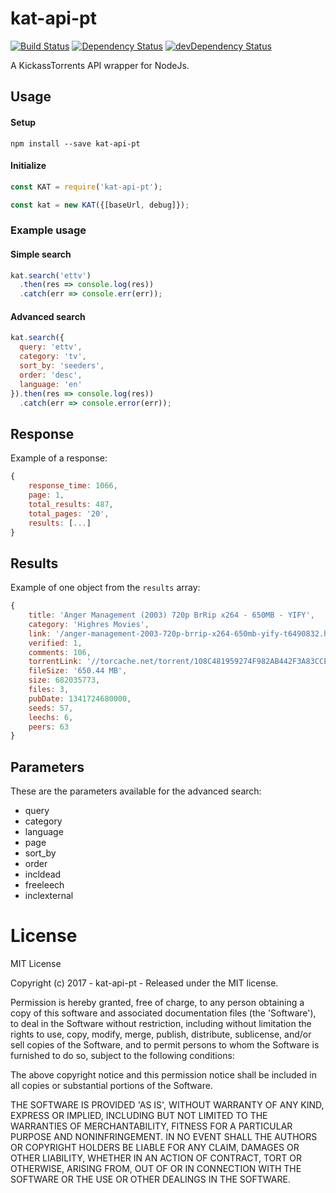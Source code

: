 # kat-api-pt

[![Build Status](https://travis-ci.org/ChrisAlderson/kat-api-pt.svg?branch=master)](https://travis-ci.org/ChrisAlderson/kat-api-pt)
[![Dependency Status](https://david-dm.org/ChrisAlderson/kat-api-pt.svg)](https://david-dm.org/ChrisAlderson/kat-api-pt)
[![devDependency Status](https://david-dm.org/ChrisAlderson/kat-api-pt/dev-status.svg)](https://david-dm.org/ChrisAlderson/kat-api-pt#info=devDependencies)

A KickassTorrents API wrapper for NodeJs.

## Usage

#### Setup
```
npm install --save kat-api-pt
```

#### Initialize
```js
const KAT = require('kat-api-pt');

const kat = new KAT({[baseUrl, debug]});
```

### Example usage

#### Simple search
```js
kat.search('ettv')
  .then(res => console.log(res))
  .catch(err => console.err(err));
```

#### Advanced search
```js
kat.search({
  query: 'ettv',
  category: 'tv',
  sort_by: 'seeders',
  order: 'desc',
  language: 'en'
}).then(res => console.log(res))
  .catch(err => console.error(err));
```

## Response

Example of a response:

```js
{
	response_time: 1066,
	page: 1,
	total_results: 487,
	total_pages: '20',
	results: [...]
}
```

## Results

Example of one object from the `results` array:

```js
{
	title: 'Anger Management (2003) 720p BrRip x264 - 650MB - YIFY',
	category: 'Highres Movies',
	link: '/anger-management-2003-720p-brrip-x264-650mb-yify-t6490832.html',
	verified: 1,
	comments: 106,
	torrentLink: '//torcache.net/torrent/108C481959274F982AB442F3A83CCEA684519801.torrent?title=[kat.cr]anger.management.2003.720p.brrip.x264.650mb.yify',
	fileSize: '650.44 MB',
	size: 682035773,
	files: 3,
	pubDate: 1341724680000,
	seeds: 57,
	leechs: 6,
	peers: 63
}
```

## Parameters

These are the parameters available for the advanced search:

 - query
 - category
 - language
 - page
 - sort_by
 - order
 - incldead
 - freeleech
 - inclexternal

# License

MIT License

Copyright (c) 2017 - kat-api-pt - Released under the MIT license.

Permission is hereby granted, free of charge, to any person obtaining a copy
of this software and associated documentation files (the 'Software'), to deal
in the Software without restriction, including without limitation the rights
to use, copy, modify, merge, publish, distribute, sublicense, and/or sell
copies of the Software, and to permit persons to whom the Software is
furnished to do so, subject to the following conditions:

The above copyright notice and this permission notice shall be included in all
copies or substantial portions of the Software.

THE SOFTWARE IS PROVIDED 'AS IS', WITHOUT WARRANTY OF ANY KIND, EXPRESS OR
IMPLIED, INCLUDING BUT NOT LIMITED TO THE WARRANTIES OF MERCHANTABILITY,
FITNESS FOR A PARTICULAR PURPOSE AND NONINFRINGEMENT. IN NO EVENT SHALL THE
AUTHORS OR COPYRIGHT HOLDERS BE LIABLE FOR ANY CLAIM, DAMAGES OR OTHER
LIABILITY, WHETHER IN AN ACTION OF CONTRACT, TORT OR OTHERWISE, ARISING FROM,
OUT OF OR IN CONNECTION WITH THE SOFTWARE OR THE USE OR OTHER DEALINGS IN THE
SOFTWARE.

